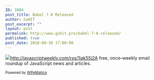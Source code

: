 ```yaml
---
ID: 1084
post_title: Babel 7.0 Released
author: GuHIT
post_excerpt: ""
layout: post
permalink: http://www.guhit.pro/babel-7-0-released/
published: true
post_date: 2018-08-30 17:00:00
---
```

<img class="wpe_imgrss" src="https://copm.s3.amazonaws.com/9f0038b2.png">http://javascriptweekly.com/rss/1iak55i2A free, once&ndash;weekly email roundup of JavaScript news and articles.<p class="wpematico_credit"><small>Powered by <a href="http://www.wpematico.com" target="_blank">WPeMatico</a></small></p>